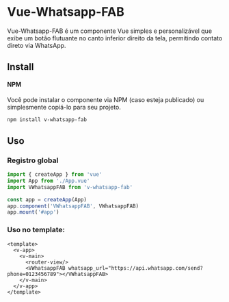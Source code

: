 # Vue-Whatsapp-FAB
Vue-Whatsapp-FAB é um componente Vue simples e personalizável que exibe um botão flutuante no canto inferior direito da tela, permitindo contato direto via WhatsApp.


## Install 
#### NPM 
Você pode instalar o componente via NPM (caso esteja publicado) ou simplesmente copiá-lo para seu projeto.
```bash 
npm install v-whatsapp-fab
``` 
 ## Uso

### Registro global 
``` js
import { createApp } from 'vue'
import App from './App.vue'
import VWhatsappFAB from 'v-whatsapp-fab'

const app = createApp(App)
app.component('VWhatsappFAB', VWhatsappFAB)
app.mount('#app')

``` 

### Uso no template:

```vue
<template>
  <v-app>
    <v-main>
      <router-view/>
      <VWhatsappFAB whatsapp_url="https://api.whatsapp.com/send?phone=0123456789"></VWhatsappFAB>
    </v-main>
  </v-app>
</template>
``` 

